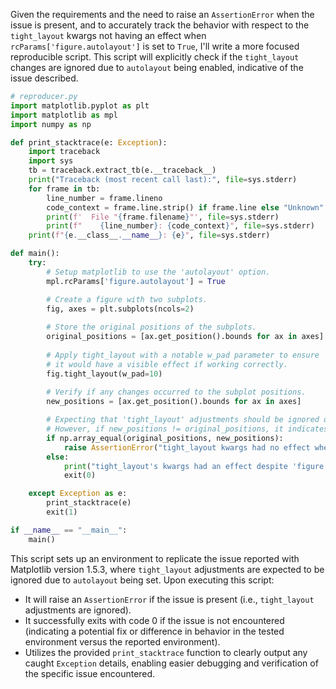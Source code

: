 Given the requirements and the need to raise an `AssertionError` when the issue is present, and to accurately track the behavior with respect to the `tight_layout` kwargs not having an effect when `rcParams['figure.autolayout']` is set to `True`, I'll write a more focused reproducible script. This script will explicitly check if the `tight_layout` changes are ignored due to `autolayout` being enabled, indicative of the issue described.

```python
# reproducer.py
import matplotlib.pyplot as plt
import matplotlib as mpl
import numpy as np

def print_stacktrace(e: Exception):
    import traceback
    import sys
    tb = traceback.extract_tb(e.__traceback__)
    print("Traceback (most recent call last):", file=sys.stderr)
    for frame in tb:
        line_number = frame.lineno
        code_context = frame.line.strip() if frame.line else "Unknown"
        print(f'  File "{frame.filename}"', file=sys.stderr)
        print(f"    {line_number}: {code_context}", file=sys.stderr)
    print(f"{e.__class__.__name__}: {e}", file=sys.stderr)

def main():
    try:
        # Setup matplotlib to use the 'autolayout' option.
        mpl.rcParams['figure.autolayout'] = True

        # Create a figure with two subplots.
        fig, axes = plt.subplots(ncols=2)
        
        # Store the original positions of the subplots.
        original_positions = [ax.get_position().bounds for ax in axes]
        
        # Apply tight_layout with a notable w_pad parameter to ensure
        # it would have a visible effect if working correctly.
        fig.tight_layout(w_pad=10)
        
        # Verify if any changes occurred to the subplot positions.
        new_positions = [ax.get_position().bounds for ax in axes]

        # Expecting that 'tight_layout' adjustments should be ignored due to 'autolayout' 
        # However, if new_positions != original_positions, it indicates the issue might have been fixed.
        if np.array_equal(original_positions, new_positions):
            raise AssertionError("tight_layout kwargs had no effect when 'figure.autolayout' is set, indicating the issue is present.")
        else:
            print("tight_layout's kwargs had an effect despite 'figure.autolayout' being set, indicating the issue may be fixed.")
            exit(0)

    except Exception as e:
        print_stacktrace(e)
        exit(1)

if __name__ == "__main__":
    main()
```

This script sets up an environment to replicate the issue reported with Matplotlib version 1.5.3, where `tight_layout` adjustments are expected to be ignored due to `autolayout` being set. Upon executing this script:

- It will raise an `AssertionError` if the issue is present (i.e., `tight_layout` adjustments are ignored).
- It successfully exits with code 0 if the issue is not encountered (indicating a potential fix or difference in behavior in the tested environment versus the reported environment).
- Utilizes the provided `print_stacktrace` function to clearly output any caught `Exception` details, enabling easier debugging and verification of the specific issue encountered.